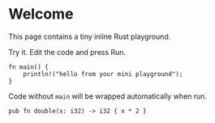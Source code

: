 # Welcome

This page contains a tiny inline Rust playground.

Try it. Edit the code and press Run.

```rust,editable
fn main() {
    println!("hello from your mini playground");
}
```

Code without `main` will be wrapped automatically when run.

```rust,editable
pub fn double(x: i32) -> i32 { x * 2 }
```

